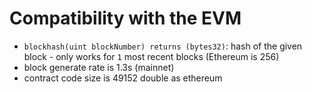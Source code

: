 # Compatibility with the EVM

* `blockhash(uint blockNumber) returns (bytes32)`: hash of the given block - only works for `1` most recent blocks (Ethereum is 256)
* block generate rate is 1.3s (mainnet)
* contract code size is 49152 double as ethereum
